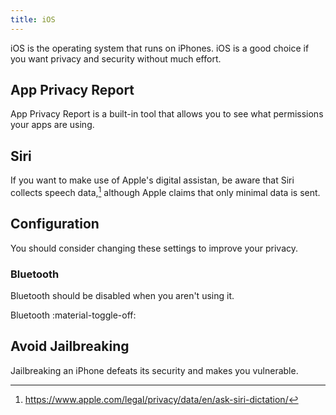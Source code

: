 ```yaml
---
title: iOS
---
```

iOS is the operating system that runs on iPhones. iOS is a good choice if you want privacy and security without much effort.

## App Privacy Report

App Privacy Report is a built-in tool that allows you to see what permissions your apps are using.

## Siri

If you want to make use of Apple's digital assistan, be aware that Siri collects speech data,[^1] although Apple claims that only minimal data is sent.

[^1]: https://www.apple.com/legal/privacy/data/en/ask-siri-dictation/

## Configuration

You should consider changing these settings to improve your privacy.

### Bluetooth

Bluetooth should be disabled when you aren't using it.

Bluetooth :material-toggle-off:

## Avoid Jailbreaking

Jailbreaking an iPhone defeats its security and makes you vulnerable.


